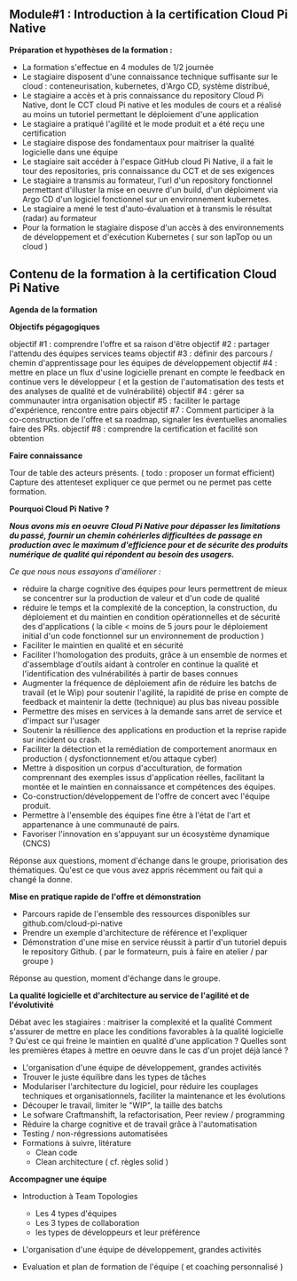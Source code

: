 ## Module#1 : Introduction à la certification Cloud Pi Native ##

**Préparation et hypothèses de la formation :**

- La formation s'effectue en 4 modules de 1/2 journée
- Le stagiaire disposent d'une connaissance technique suffisante sur le cloud : conteneurisation, kubernetes, d'Argo CD, système distribué,
- Le stagiaire a accès et à pris connaissance du repository Cloud Pi Native, dont le CCT cloud Pi native et les modules de cours et a réalisé au moins un tutoriel permettant le déploiement d'une application
- Le stagiaire a pratiqué l'agilité et le mode produit et a été reçu une certification
- Le stagiaire dispose des fondamentaux pour maitriser la qualité logicielle dans une équipe
- Le stagiaire sait accéder à l'espace GitHub cloud Pi Native, il a fait le tour des repositories, pris connaissance du CCT et de ses exigences
- Le stagiaire a transmis au formateur, l'url d'un repository fonctionnel permettant d'illuster la mise en oeuvre d'un build, d'un déploiment via Argo CD d'un logiciel fonctionnel sur un environnement kubernetes.
- Le stagiaire a mené le test d'auto-évaluation et à transmis le résultat (radar) au formateur
- Pour la formation le stagiaire dispose d'un accès à des environnements de développement et d'exécution Kubernetes ( sur son lapTop ou un cloud )

## Contenu de la formation à la certification Cloud Pi Native ##

**Agenda de la formation**
<Todo>

**Objectifs pégagogiques**

objectif #1 : comprendre l'offre et sa raison d'être
objectif #2 : partager l'attendu des équipes services teams
objectif #3 : définir des parcours / chemin d'apprentissage pour les équipes de développement
objectif #4 : mettre en place un flux d'usine logicielle prenant en compte le feedback en continue vers le développeur ( et la gestion de l'automatisation des tests et des analyses de qualité et de vulnérabilité)
objectif #4 : gérer sa communauter intra organisation
objectif #5 : faciliter le partage d'expérience, rencontre entre pairs
objectif #7 : Comment participer à la co-construction de l'offre et sa roadmap, signaler les éventuelles anomalies faire des PRs.
objectif #8 : comprendre la certification et facilité son obtention

**Faire connaissance**

Tour de table des acteurs présents. ( todo : proposer un format efficient)
Capture des attenteset expliquer ce que permet ou ne permet pas cette formation.

**Pourquoi Cloud Pi Native ?**

***Nous avons mis en oeuvre Cloud Pi Native pour dépasser les limitations du passé, fournir un chemin cohérierles difficultées de passage en production avec le maximum d'efficience pour et de sécurite des produits numérique de qualité qui répondent au besoin des usagers.***

*Ce que nous nous essayons d'améliorer :*

- réduire la charge cognitive des équipes pour leurs permettrent de mieux se concentrer sur la production de valeur et d'un code de qualité
- réduire le temps et la complexité de la conception, la construction, du déploiement et du maintien en condition opérationnelles et de sécurité des d'applications  ( la cible < moins de 5 jours pour le déploiement initial d'un code fonctionnel sur un environnement de production )
- Faciliter le maintien en qualité et en sécurité
- Faciliter l'homologation des produits, grâce à un ensemble de normes et d'assemblage d'outils aidant à controler en continue la qualité et l'identification des vulnérabilités à partir de bases connues
- Augmenter la fréquence de déploiement afin de réduire les batchs de travail (et le Wip) pour soutenir l'agilité, la rapidité de prise en compte de feedback et maintenir la dette (technique) au plus bas niveau possible
- Permettre des mises en services à la demande sans arret de service et d'impact sur l'usager
- Soutenir la résillience des applications en production et la reprise rapide sur incident ou crash.
- Faciliter la détection et la remédiation de comportement anormaux en production ( dysfonctionnement et/ou attaque cyber)
- Mettre à disposition un corpus d'acculturation, de formation comprennant des exemples issus d'application réelles, facilitant la montée et le maintien en connaissance et compétences des équipes.
- Co-construction/développement de l'offre de concert avec  l'équipe produit.
- Permettre à l'ensemble des équipes fine être à l'état de l'art et appartenance à une communauté de pairs.
- Favoriser l'innovation en s'appuyant sur un écosystème dynamique (CNCS)

Réponse aux questions, moment d'échange dans le groupe, priorisation des thématiques.
Qu'est ce que vous avez appris récemment ou fait qui a changé la donne.

**Mise en pratique rapide de l'offre et démonstration**

- Parcours rapide de l'ensemble des ressources disponibles sur github.com/cloud-pi-native
- Prendre un exemple d'architecture de référence et l'expliquer
- Démonstration d'une mise en service réussit à partir d'un tutoriel depuis le repository Github. ( par le formateurn, puis à faire en atelier / par groupe )

Réponse au question, moment d'échange dans le groupe.

**La qualité logicielle et d'architecture au service de l'agilité et de l'évolutivité**

Débat avec les stagiaires : maitriser la complexité et la qualité 
Comment s'assurer de mettre en place les conditions favorables à la qualité logicielle ? 
Qu'est ce qui freine le maintien en qualité d'une application ?
Quelles sont les premières étapes à mettre en oeuvre dans le cas d'un projet déjà lancé ?

 - L'organisation d'une équipe de développement, grandes activités
 - Trouver le juste équilibre dans les types de tâches
 - Modulariser l'architecture du logiciel, pour réduire les couplages techniques et organisationnels, faciliter la maintenance et les évolutions
 - Découper le travail, limiter le "WIP", la taille des batchs
 - Le sofware Craftmanshift, la refactorisation, Peer review / programming
 - Réduire la charge cognitive et de travail grâce à l'automatisation
 - Testing / non-régressions automatisées
 - Formations à suivre, litérature 
   - Clean code
   - Clean architecture ( cf. règles solid )


**Accompagner une équipe**

- Introduction à Team Topologies
  - Les 4 types d'équipes
  - Les 3 types de collaboration
  - les types de développeurs et leur préférence

- L'organisation d'une équipe de développement, grandes activités
- Evaluation et plan de formation de l'équipe ( et coaching personnalisé )
